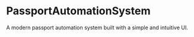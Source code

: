 # PassportAutomationSystem
A modern passport automation system built with a simple and intuitive UI.
